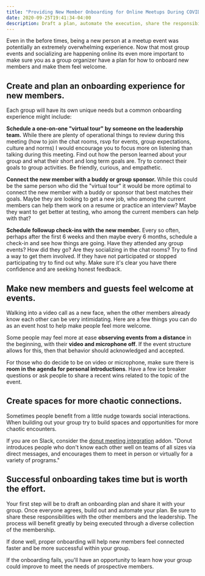 ```yaml
---
title: "Providing New Member Onboarding for Online Meetups During COVID"
date: 2020-09-25T19:41:34-04:00
description: Draft a plan, automate the execution, share the responsibilities, learn how to better serve your members.
---
```


Even in the before times, being a new person at a meetup event was potentially an extremely overwhelming experience. Now that most group events and socializing are happening online its even more important to make sure you as a group organizer have a plan for how to onboard new members and make them feel welcome.

## Create and plan an onboarding experience for new members.

Each group will have its own unique needs but a common onboarding experience might include:

**Schedule a one-on-one "virtual tour" by someone on the leadership team.** While there are plenty of operational things to review during this meeting (how to join the chat rooms, rsvp for events, group expectations, culture and norms) I would encourage you to focus more on listening than talking during this meeting. Find out how the person learned about your group and what their short and long term goals are. Try to connect their goals to group activities. Be friendly, curious, and empathetic.

**Connect the new member with a buddy or group sponsor.** While this could be the same person who did the "virtual tour" it would be more optimal to connect the new member with a buddy or sponsor that best matches their goals. Maybe they are looking to get a new job, who among the current members can help them work on a resume or practice an interview? Maybe they want to get better at testing, who among the current members can help with that?

**Schedule followup check-ins with the new member.** Every so often, perhaps after the first 6 weeks and then maybe every 6 months, schedule a check-in and see how things are going. Have they attended any group events? How did they go? Are they socializing in the chat rooms? Try to find a way to get them involved. If they have not participated or stopped participating try to find out why. Make sure it's clear you have there confidence and are seeking honest feedback.

## Make new members and guests feel welcome at events.

Walking into a video call as a new face, when the other members already know each other can be very intimidating. Here are a few things you can do as an event host to help make people feel more welcome.

Some people may feel more at ease **observing events from a distance** in the beginning, with their **video and microphone off**. If the event structure allows for this, then that behavior should acknowledged and accepted.

For those who do decide to be on video or microphone, make sure there is **room in the agenda for personal introductions**. Have a few ice breaker questions or ask people to share a recent wins related to the topic of the event.

## Create spaces for more chaotic connections.

Sometimes people benefit from a little nudge towards social interactions. When building out your group try to build spaces and opportunities for more chaotic encounters. 

If you are on Slack, consider the [donut meeting integration](https://phillyelixir.slack.com/apps/A11MJ51SR-donut) addon. "Donut introduces people who don't know each other well on teams of all sizes via direct messages, and encourages them to meet in person or virtually for a variety of programs."

## Successful onboarding takes time but is worth the effort.

Your first step will be to draft an onboarding plan and share it with your group. Once everyone agrees, build out and automate your plan. Be sure to share these responsibilities with the other members and the leadership. The process will benefit greatly by being executed through a diverse collection of the membership. 

If done well, proper onboarding will help new members feel connected faster and be more successful within your group.

If the onboarding fails, you'll have an opportunity to learn how your group could improve to meet the needs of prospective members.

